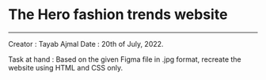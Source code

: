 # The Hero fashion trends website
---
Creator : Tayab Ajmal
Date : 20th of July, 2022.

Task at hand : Based on the given Figma file in .jpg format, recreate the website using HTML and CSS only.
